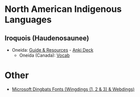 <!--
## Yuki-Wappo
- [Yuki]()
- [Wappo]()
<!--
# European
## Ireland
- [Shelta (Cant, Gammon)](Languages/Shelta.md)
# Sign Languages
- [Japanese Sign Language (JSL)](Languages/Sign-Langauge/Japanese-Sign-Langauge.md)
# Constructed
- [toki pona](Languages/Constructed/toki-pona.md)
- [Esperanto](Languages/Constructed/Esperanto.md)
- [Wenja](Languages/Constructed/Wenja.md)
-->

# North American Indigenous Languages
## Iroquois (Haudenosaunee)
- Oneida: [Guide & Resources](resources-and-guides/north-american-indigenous/iroquois/oneida.md) - [Anki Deck](https://github.com/cutthroat78/Language-Learning-Resources/releases/download/Oneida-Anki-Deck/oneida.apkg)
  - Oneida (Canada): [Vocab](vocab/north-american-indigenous/iroquois/oneida-canada/README.md)

# Other

- [Microsoft Dingbats Fonts (Wingdings (1, 2 & 3) & Webdings)](resources-and-guides/other/wingdings/wingdings.md) <!-- 1. Finish Page 2. Anki Deck-->

<!--
- [Morse Code]()
- [NATO Phonetic Alphabet]()
- [Standard Galactic/Minecraft Enchantment Table Alphabet]()
- [Pig Latin]()
- [Ogham]()

## Ciphers

- [A1Z26]()
-->
